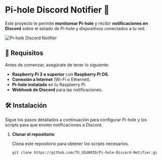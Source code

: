 # Pi-hole Discord Notifier 🚀

Este proyecto te permite **monitorear Pi-hole** y recibir **notificaciones en Discord** sobre el estado de Pi-hole y dispositivos conectados a tu red.

![Pi-hole Discord Notifier](https://www.example.com/pi-hole-discord-notifier-banner.png)

## 🔧 Requisitos

Antes de comenzar, asegúrate de tener lo siguiente:
- **Raspberry Pi 3 o superior** con **Raspberry Pi OS**.
- **Conexión a Internet** (Wi-Fi o Ethernet).
- **Pi-hole instalado** en tu Raspberry Pi.
- **Webhook de Discord** para las notificaciones.

## 🛠️ Instalación

Sigue los pasos detallados a continuación para configurar Pi-hole y los scripts para que envíen notificaciones a Discord.

1. **Clonar el repositorio**:

   Clona este repositorio para obtener los scripts necesarios.

   ```bash
   git clone https://github.com/TU_USUARIO/Pi-hole-Discord-Notifier.git